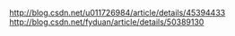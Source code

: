http://blog.csdn.net/u011726984/article/details/45394433
http://blog.csdn.net/fyduan/article/details/50389130